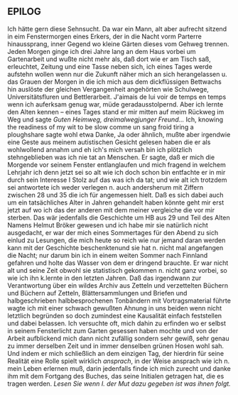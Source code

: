 ## EPILOG
Ich hätte gern diese Sehnsucht. Da war ein Mann, alt aber aufrecht sitzend in eim Fenstermorgen eines Erkers, der in die Nacht vorm Parterre hinaussprang, inner Gegend wo kleine Gärten dieses vom Gehweg trennen. Jeden Morgen ginge ich drei Jahre lang an dem Haus vorbei um Gartenarbeit und wußte nicht mehr als, daß dort wie er am Tisch saß, erleuchtet, Zeitung und eine Tasse neben sich, ich eines Tages werde aufstehn wollen wenn nur die Zukunft näher mich an sich herangelassen u. das Grauen der Morgen in die ich mich aus dem dickflüssigen Bettwachs hin auslöste der gleichen Vergangenheit angehörten wie Schulwege, Universitätsfluren und Bettlerarbeit. J&#39;aimais de lui voir de temps en temps wenn ich auferksam genug war, müde geradausstolpernd. Aber ich lernte den Alten kennen – eines Tages stand er mir mitten auf meim Rückweg im Weg und sagte *Guten Heimweg, dreimalwegjunger Freund...* Ich, knowing the readiness of my wit to be slow comme un sang froid tiring a ploughshare sagte wohl etwa Danke, Ja oder ähnlich, mußte aber irgendwie eine Geste aus meinem autistischen Gesicht gelesen haben die er als wohlwollend annahm und eh ich&#39;s mich versah bin ich plötzlich stehngeblieben was ich nie tat an Menschen. Er sagte, daß er mich die Morgende vor seinem Fenster entlanglaufen und mich fragend in welchem Lehrjahr ich denn jetzt sei so alt wie ich doch schon bin entfachte er in mir durch sein Interesse I Stolz auf das was ich da tat; und wie alt ich trotzdem sei antwortete ich weder verlegen n. auch andersherum mit Ziffern zwischen 28 und 35 die ich für angemessen hielt. Daß es sich dabei auch um ein tatsächliches Alter in Jahren gehandelt haben könnte geht mir erst jetzt auf wo ich das der anderen mit dem meiner vergleiche die vor mir sterben. Das wär jedenfalls die Geschichte um HB aus 29 und Teil des Alten Namens Helmut Bröker gewesen und ich habe mir sie natürlich nicht ausgedacht, er war der mich eines Sommertages für den Abend zu sich einlud zu Lesungen, die mich heute so reich wie nur jemand daran werden kann mit der Geschichte beschenktenund sie hat n. nicht mal angefangen die Nacht; nur darum bin ich in einem weiten Sommer nach Finnland gefahren und holte das Wasser von dem er dringend brauchte. Er war nicht alt und seine Zeit obwohl sie statistisch gekommen n. nicht ganz vorbei, so wie ich ihn k.lernte in den letzten Jahren. Daß das irgendwann zur Verantwortung über ein wildes Archiv aus Zetteln und verzettelten Büchern und Büchern auf Zetteln, Blättersammlungen und Briefen und halbgeschrieben halbbesprochenen Tonbändern mit Vortragsmaterial führte wagte ich mit einer schwach gewußten Ahnung in uns beiden wenn nicht letztlich begründen so doch zumindest eine Kausalität einfach feststellen und dabei belassen. Ich versuchte oft, mich dahin zu erfinden wo er selbst in seinem Fensterlicht zum Garten gesessen haben mochte und von der Arbeit aufblickend mich dann nicht zufällig sondern sehr gewiß, sehr genau zu immer derselben Zeit und in immer denselben grünen Hosen wohl sah. Und indem er mich schließlich an dem einzigen Tag, der hierdrin für seine Realität eine Rolle spielt wirklich *ansprach*, in der Weise ansprach wie ich n. mein Leben erlernen muß, darin jedenfalls finde ich mich zurecht und danke ihm mit dem Fortgang des Buches, das seine Initialen getragen hat, die es tragen werden. *Lesen Sie wenn I. der Mut dazu gegeben ist was ihnen folgt.*   
